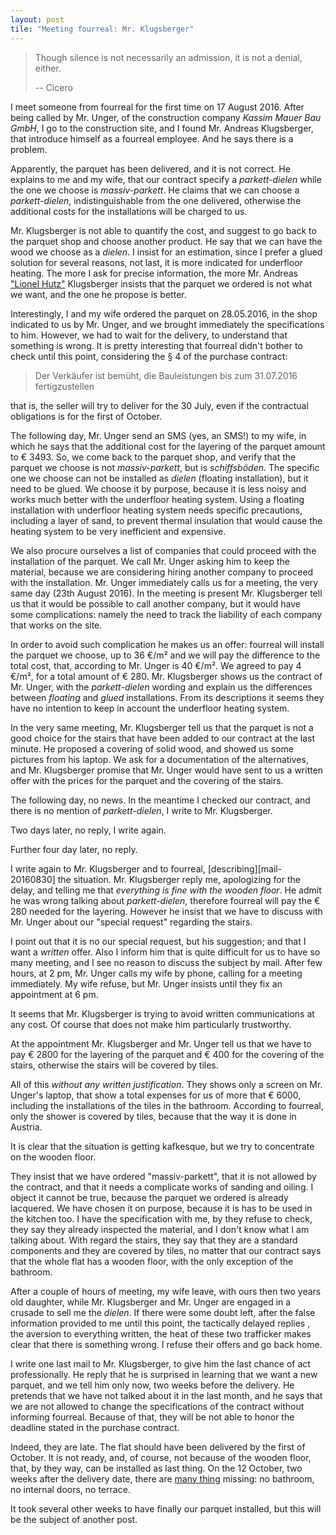 ```yaml
---
layout: post
tile: "Meeting fourreal: Mr. Klugsberger"
---
```


> Though silence is not necessarily an admission, it is not a denial, either.
>
> -- Cicero


I meet someone from fourreal for the first time on 17 August 2016.
After being called by Mr. Unger, of the construction company _Kassim
Mauer Bau GmbH_, I go to the construction site, and I found
Mr. Andreas Klugsberger, that introduce himself as a fourreal
employee.  And he says there is a problem.

Apparently, the parquet has been delivered, and it is not correct.  He
explains to me and my wife, that our contract specify a _parkett-dielen_
while the one we choose is _massiv-parkett_.  He claims that we can
choose a _parkett-dielen_, indistinguishable from the one delivered,
otherwise the additional costs for the installations will be charged to us.

Mr. Klugsberger is not able to quantify the cost, and suggest to go
back to the parquet shop and choose another product.  He say that we
can have the wood we choose as a _dielen_.  I insist for an
estimation, since I prefer a glued solution for several reasons, not
last, it is more indicated for underfloor heating.  The more I ask for
precise information, the more Mr. Andreas ["Lionel Hutz"][hutz]
Klugsberger insists that the parquet we ordered is not what we want,
and the one he propose is better.

Interestingly, I and my wife ordered the parquet on 28.05.2016, in the
shop indicated to us by Mr. Unger, and we brought immediately the
specifications to him.  However, we had to wait for the delivery, to
understand that something is wrong.  It is pretty interesting that
fourreal didn't bother to check until this point, considering the § 4
of the purchase contract:

> Der Verkäufer ist bemüht, die Bauleistungen bis zum 31.07.2016
> fertigzustellen

that is, the seller will try to deliver for the 30 July, even if the
contractual obligations is for the first of October.

The following day, Mr. Unger send an SMS (yes, an SMS!) to my wife, in
which he says that the additional cost for the layering of the parquet
amount to € 3493.  So, we come back to the parquet shop, and verify
that the parquet we choose is not _massiv-parkett_, but is
_schiffsböden_.  The specific one we choose can not be installed as
_dielen_ (floating installation), but it need to be glued.  We choose
it by purpose, because it is less noisy and works much better with the
underfloor heating system.  Using a floating installation with
underfloor heating system needs specific precautions, including a
layer of sand, to prevent thermal insulation that would cause the
heating system to be very inefficient and expensive.

We also procure ourselves a list of companies that could proceed with
the installation of the parquet.  We call Mr. Unger asking him to keep
the material, because we are considering hiring another company to
proceed with the installation.  Mr. Unger immediately calls us for a
meeting, the very same day (23th August 2016).  In the meeting is
present Mr. Klugsberger tell us that it would be possible to call
another company, but it would have some complications: namely the need
to track the liability of each company that works on the site.

In order to avoid such complication he makes us an offer: fourreal
will install the parquet we choose, up to 36 €/m² and we will pay the
difference to the total cost, that, according to Mr. Unger is 40 €/m².
We agreed to pay 4 €/m², for a total amount of € 280. Mr. Klugsberger
shows us the contract of Mr. Unger, with the _parkett-dielen_ wording
and explain us the differences between _floating_ and _glued_
installations.  From its descriptions it seems they have no intention
to keep in account the underfloor heating system.

In the very same meeting, Mr. Klugsberger tell us that the parquet is
not a good choice for the stairs that have been added to our contract
at the last minute.  He proposed a covering of solid wood, and showed
us some pictures from his laptop.  We ask for a documentation of the
alternatives, and Mr. Klugsberger promise that Mr. Unger would have
sent to us a written offer with the prices for the parquet and the
covering of the stairs.

The following day, no news.  In the meantime I checked our contract,
and there is no mention of _parkett-dielen_, I write to
Mr. Klugsberger.

Two days later, no reply, I write again.

Further four day later, no reply.

I write again to Mr. Klugsberger and to fourreal,
[describing][mail-20160830] the situation.  Mr. Klugsberger reply me,
apologizing for the delay, and telling me that *everything is fine
with the wooden floor*.  He admit he was wrong talking about
_parkett-dielen_, therefore fourreal will pay the € 280 needed for the
layering.  However he insist that we have to discuss with Mr. Unger
about our "special request" regarding the stairs.

I point out that it is no our special request, but his suggestion; and
that I want a *written* offer. Also I inform him that is quite
difficult for us to have so many meeting, and I see no reason to
discuss the subject by mail.  After few hours, at 2 pm, Mr. Unger
calls my wife by phone, calling for a meeting immediately.  My wife
refuse, but Mr. Unger insists until they fix an appointment at 6 pm.

It seems that Mr. Klugsberger is trying to avoid written
communications at any cost.  Of course that does not make him
particularly trustworthy.

At the appointment Mr. Klugsberger and Mr. Unger tell us that we have
to pay € 2800 for the layering of the parquet and € 400 for the
covering of the stairs, otherwise the stairs will be covered by tiles.

All of this *without any written justification*.  They shows only a
screen on Mr. Unger's laptop, that show a total expenses for us of
more that € 6000, including the installations of the tiles in the
bathroom.  According to fourreal, only the shower is covered by tiles,
because that the way it is done in Austria.

It is clear that the situation is getting kafkesque, but we try to
concentrate on the wooden floor.

They insist that we have ordered "massiv-parkett", that it is not
allowed by the contract, and that it needs a complicate works of
sanding and oiling.  I object it cannot be true, because the parquet
we ordered is already lacquered.  We have chosen it on purpose,
because it is has to be used in the kitchen too.  I have the
specification with me, by they refuse to check, they say they already
inspected the material, and I don't know what I am talking about.
With regard the stairs, they say that they are a standard components
and they are covered by tiles, no matter that our contract says that
the whole flat has a wooden floor, with the only exception of the
bathroom.

After a couple of hours of meeting, my wife leave, with ours then two
years old daughter, while Mr. Klugsberger and Mr. Unger are engaged in a crusade  to sell me the _dielen_.  If there were some doubt left, after the false information provided to me until this point, the tactically delayed replies , the aversion to everything written, the heat of these two trafficker makes clear that there is something wrong.  I refuse their offers and go back home.

I write one last mail to Mr. Klugsberger, to give him the last chance of act professionally.  He reply that he is surprised in learning that we want a new parquet, and we tell him only now, two weeks before the delivery.  He pretends that we have not talked about it in the last month, and he says that we are not allowed to change the specifications of the contract without informing fourreal.
Because of that, they will be not able to honor the deadline stated in the purchase contract.

Indeed, they are late.  The flat should have been delivered by the first of October. It is not ready, and, of course, not because of the wooden floor, that, by they way, can be installed as last thing.  On the 12 October, two weeks after the delivery date, there are [many thing][delay] missing: no bathroom, no internal doors, no terrace.

It took several other weeks to have finally our parquet installed, but this will be the subject of another post.

[hutz]: https://youtu.be/-Nc88_ZEfxg
[delay]: https://www.instagram.com/p/BkC3htplI0H/
